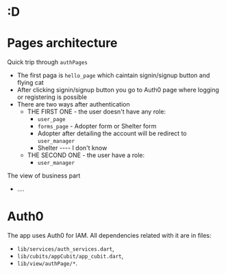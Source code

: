 # :D

# Pages architecture

Quick trip through `authPages`
- The first paga is `hello_page` which caintain signin/signup button and flying cat
- After clicking signin/signup button you go to Auth0 page where logging or registering is possible
- There are two ways after authentication
    - THE FIRST ONE - the user doesn't have any role:
        - `user_page`
        - `forms_page` - Adopter form or Shelter form
        - Adopter after detailing the account will be redirect to `user_manager`
        - Shelter ---- I don't know
    - THE SECOND ONE - the user have a role:
        - `user_manager`

The view of business part 
- ....

# Auth0

The app uses Auth0 for IAM. All dependencies related with it are in files: 
- `lib/services/auth_services.dart`,
- `lib/cubits/appCubit/app_cubit.dart`,
- `lib/view/authPage/*`.
